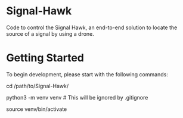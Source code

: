 # Signal-Hawk
Code to control the Signal Hawk, an end-to-end solution to locate the source of a signal by using a drone.

# Getting Started
To begin development, please start with the following commands:

cd /path/to/Signal-Hawk/

python3 -m venv venv # This will be ignored by .gitignore

source venv/bin/activate
